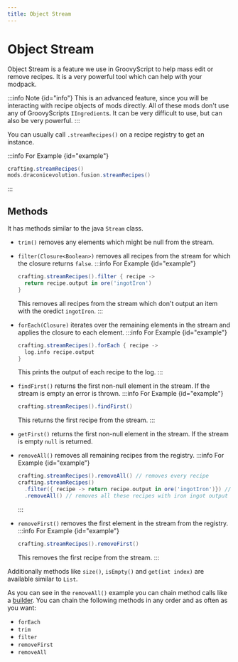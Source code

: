 ```yaml
---
title: Object Stream
---
```



# Object Stream

Object Stream is a feature we use in GroovyScript to help mass edit or remove recipes. It is a very powerful tool which can help with your modpack.

:::info Note {id="info"}
This is an advanced feature, since you will be interacting with recipe objects of mods directly. All of these mods don't use any of GroovyScripts `IIngredient`s. It can be very difficult to use, but can also be very powerful.
:::

You can usually call `.streamRecipes()` on a recipe registry to get an instance.

:::info For Example {id="example"}
```groovy
crafting.streamRecipes()
mods.draconicevolution.fusion.streamRecipes()
```
:::

## Methods
It has methods similar to the java `Stream` class.
- `trim()` removes any elements which might be null from the stream.

- `filter(Closure<Boolean>)` removes all recipes from the stream for which the closure returns `false`.
  :::info For Example {id="example"}
  ```groovy
  crafting.streamRecipes().filter { recipe ->
    return recipe.output in ore('ingotIron')
  }
  ```
  This removes all recipes from the stream which don't output an item with the oredict `ingotIron`.
  :::

- `forEach(Closure)` iterates over the remaining elements in the stream and applies the closure to each element.
  :::info For Example {id="example"}
  ```groovy
  crafting.streamRecipes().forEach { recipe ->
    log.info recipe.output
  }
  ```
  This prints the output of each recipe to the log.
  :::

- `findFirst()` returns the first non-null element in the stream. If the stream is empty an error is thrown.
  :::info For Example {id="example"}
  ```groovy
  crafting.streamRecipes().findFirst()
  ```
  This returns the first recipe from the stream.
  :::

- `getFirst()` returns the first non-null element in the stream. If the stream is empty `null` is returned.

- `removeAll()` removes all remaining recipes from the registry.
  :::info For Example {id="example"}
  ```groovy
  crafting.streamRecipes().removeAll() // removes every recipe
  crafting.streamRecipes()
    .filter({ recipe -> return recipe.output in ore('ingotIron')}) // filters recipes with iron ingot output
    .removeAll() // removes all these recipes with iron ingot output
  ```
  :::

- `removeFirst()` removes the first element in the stream from the registry.
  :::info For Example {id="example"}
  ```groovy
  crafting.streamRecipes().removeFirst()
  ```
  This removes the first recipe from the stream.
  :::

Additionally methods like `size()`, `isEmpty()` and `get(int index)` are available similar to `List`.

As you can see in the `removeAll()` example you can chain method calls like a [builder](builder.md).
You can chain the following methods in any order and as often as you want:
- `forEach`
- `trim`
- `filter`
- `removeFirst`
- `removeAll`

